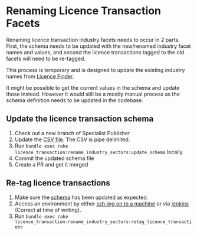 # Renaming Licence Transaction Facets

Renaming licence transaction industry facets needs to occur in 2 parts. 
First, the schema needs to be updated with the new/renamed industry facet names and values, and second the licence transactions tagged to the old facets will need to be re-tagged.

This process is temporary and is designed to update the existing industry names from [Licence Finder](https://www.gov.uk/licence-finder/licences-api).

It might be possible to get the current values in the schema and update those instead. However it would still be a mostly manual process as the schema definition needs to be updated in the codebase.

## Update the licence transaction schema

1. Check out a new branch of Specialist Publisher
2. Update the [CSV file](lib/data/licence_transaction/industry_sectors_new_values.csv). The CSV is pipe delimited.
3. Run `bundle exec rake licence_transaction:rename_industry_sectors:update_schema` locally
4. Commit the updated schema file
5. Create a PR and get it merged

## Re-tag licence transactions

1. Make sure the [schema](lib/documents/schemas/licence_transactions.json) has been updated as expected.
2.  Access an environment by either [ssh-ing on to a machine](https://docs.publishing.service.gov.uk/manual/howto-ssh-to-machines.html) or via [jenkins](https://docs.publishing.service.gov.uk/manual/access-jenkins.html) (Correct at time of writing).
3. Run `bundle exec rake licence_transaction:rename_industry_sectors:retag_licence_transactions`
